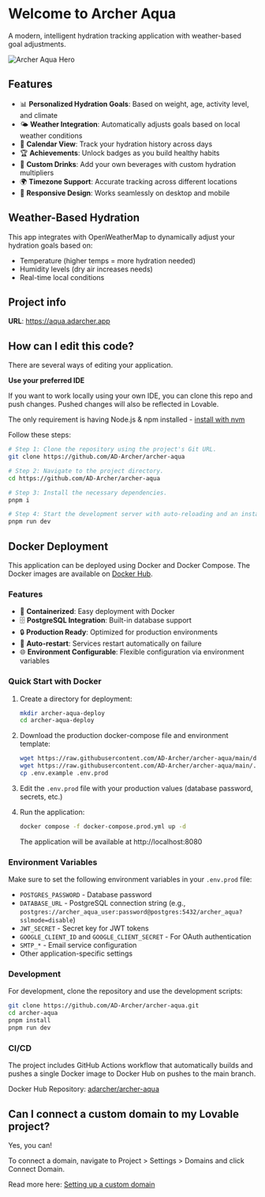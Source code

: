 # Welcome to Archer Aqua

A modern, intelligent hydration tracking application with weather-based goal adjustments.

![Archer Aqua Hero](https://aqua.adarcher.app/assets/hero-image-VCssyCnr.png)

## Features

- 📊 **Personalized Hydration Goals**: Based on weight, age, activity level, and climate
- 🌤️ **Weather Integration**: Automatically adjusts goals based on local weather conditions
- 📅 **Calendar View**: Track your hydration history across days
- 🏆 **Achievements**: Unlock badges as you build healthy habits
- 🥤 **Custom Drinks**: Add your own beverages with custom hydration multipliers
- 🌍 **Timezone Support**: Accurate tracking across different locations
- 📱 **Responsive Design**: Works seamlessly on desktop and mobile

## Weather-Based Hydration

This app integrates with OpenWeatherMap to dynamically adjust your hydration goals based on:
- Temperature (higher temps = more hydration needed)
- Humidity levels (dry air increases needs)
- Real-time local conditions

## Project info

**URL**: https://aqua.adarcher.app

## How can I edit this code?

There are several ways of editing your application.


**Use your preferred IDE**

If you want to work locally using your own IDE, you can clone this repo and push changes. Pushed changes will also be reflected in Lovable.

The only requirement is having Node.js & npm installed - [install with nvm](https://github.com/nvm-sh/nvm#installing-and-updating)

Follow these steps:

```sh
# Step 1: Clone the repository using the project's Git URL.
git clone https://github.com/AD-Archer/archer-aqua

# Step 2: Navigate to the project directory.
cd https://github.com/AD-Archer/archer-aqua

# Step 3: Install the necessary dependencies.
pnpm i

# Step 4: Start the development server with auto-reloading and an instant preview.
pnpm run dev
```

## Docker Deployment

This application can be deployed using Docker and Docker Compose. The Docker images are available on [Docker Hub](https://hub.docker.com/repository/docker/adarcher/archer-aqua/general).

### Features

- 🐳 **Containerized**: Easy deployment with Docker
- 🗄️ **PostgreSQL Integration**: Built-in database support
- 🔒 **Production Ready**: Optimized for production environments
- 🔄 **Auto-restart**: Services restart automatically on failure
- 🌐 **Environment Configurable**: Flexible configuration via environment variables

### Quick Start with Docker

1. Create a directory for deployment:
   ```sh
   mkdir archer-aqua-deploy
   cd archer-aqua-deploy
   ```

2. Download the production docker-compose file and environment template:
   ```sh
   wget https://raw.githubusercontent.com/AD-Archer/archer-aqua/main/docker-compose.prod.yml
   wget https://raw.githubusercontent.com/AD-Archer/archer-aqua/main/.env.example
   cp .env.example .env.prod
   ```

3. Edit the `.env.prod` file with your production values (database password, secrets, etc.)

4. Run the application:
   ```sh
   docker compose -f docker-compose.prod.yml up -d
   ```

   The application will be available at http://localhost:8080

### Environment Variables

Make sure to set the following environment variables in your `.env.prod` file:

- `POSTGRES_PASSWORD` - Database password
- `DATABASE_URL` - PostgreSQL connection string (e.g., `postgres://archer_aqua_user:password@postgres:5432/archer_aqua?sslmode=disable`)
- `JWT_SECRET` - Secret key for JWT tokens
- `GOOGLE_CLIENT_ID` and `GOOGLE_CLIENT_SECRET` - For OAuth authentication
- `SMTP_*` - Email service configuration
- Other application-specific settings

### Development

For development, clone the repository and use the development scripts:

```sh
git clone https://github.com/AD-Archer/archer-aqua.git
cd archer-aqua
pnpm install
pnpm run dev
```

### CI/CD

The project includes GitHub Actions workflow that automatically builds and pushes a single Docker image to Docker Hub on pushes to the main branch.

Docker Hub Repository: [adarcher/archer-aqua](https://hub.docker.com/repository/docker/adarcher/archer-aqua/general)

## Can I connect a custom domain to my Lovable project?

Yes, you can!

To connect a domain, navigate to Project > Settings > Domains and click Connect Domain.

Read more here: [Setting up a custom domain](https://docs.lovable.dev/features/custom-domain#custom-domain)
